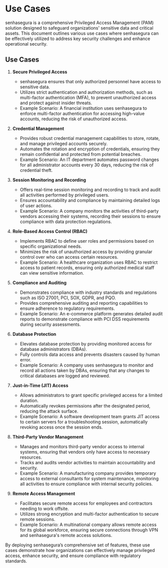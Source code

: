 # Use Cases

senhasegura is a comprehensive Privileged Access Management (PAM) solution designed to safeguard organizations' sensitive data and critical assets. This document outlines various use cases where senhasegura can be effectively utilized to address key security challenges and enhance operational security.

## Use Cases

1. **Secure Privileged Access**
   - senhasegura ensures that only authorized personnel have access to sensitive data.
   - Utilizes strict authentication and authorization methods, such as multi-factor authentication (MFA), to prevent unauthorized access and protect against insider threats.
   - Example Scenario: A financial institution uses senhasegura to enforce multi-factor authentication for accessing high-value accounts, reducing the risk of unauthorized access.

2. **Credential Management**
   - Provides robust credential management capabilities to store, rotate, and manage privileged accounts securely.
   - Automates the rotation and encryption of credentials, ensuring they remain confidential and protected from potential breaches.
   - Example Scenario: An IT department automates password changes for all administrator accounts every 30 days, reducing the risk of credential theft.

3. **Session Monitoring and Recording**
   - Offers real-time session monitoring and recording to track and audit all activities performed by privileged users.
   - Ensures accountability and compliance by maintaining detailed logs of user actions.
   - Example Scenario: A company monitors the activities of third-party vendors accessing their systems, recording their sessions to ensure compliance with data protection regulations.

4. **Role-Based Access Control (RBAC)**
   - Implements RBAC to define user roles and permissions based on specific organizational needs.
   - Minimizes the risk of unauthorized access by providing granular control over who can access certain resources.
   - Example Scenario: A healthcare organization uses RBAC to restrict access to patient records, ensuring only authorized medical staff can view sensitive information.

5. **Compliance and Auditing**
   - Demonstrates compliance with industry standards and regulations such as ISO 27001, PCI, SOX, GDPR, and PQO.
   - Provides comprehensive auditing and reporting capabilities to ensure adherence to regulatory requirements.
   - Example Scenario: An e-commerce platform generates detailed audit reports to demonstrate compliance with PCI DSS requirements during security assessments.

6. **Database Protection**
   - Elevates database protection by providing monitored access for database administrators (DBAs).
   - Fully controls data access and prevents disasters caused by human error.
   - Example Scenario: A company uses senhasegura to monitor and record all actions taken by DBAs, ensuring that any changes to critical databases are logged and reviewed.

7. **Just-in-Time (JIT) Access**
   - Allows administrators to grant specific privileged access for a limited duration.
   - Automatically revokes permissions after the designated period, reducing the attack surface.
   - Example Scenario: A software development team grants JIT access to certain servers for a troubleshooting session, automatically revoking access once the session ends.

8. **Third-Party Vendor Management**
   - Manages and monitors third-party vendor access to internal systems, ensuring that vendors only have access to necessary resources.
   - Tracks and audits vendor activities to maintain accountability and security.
   - Example Scenario: A manufacturing company provides temporary access to external consultants for system maintenance, monitoring all activities to ensure compliance with internal security policies.

9. **Remote Access Management**
   - Facilitates secure remote access for employees and contractors needing to work offsite.
   - Utilizes strong encryption and multi-factor authentication to secure remote sessions.
   - Example Scenario: A multinational company allows remote access for its global workforce, ensuring secure connections through VPN and senhasegura's remote access solutions.

By deploying senhasegura’s comprehensive set of features, these use cases demonstrate how organizations can effectively manage privileged access, enhance security, and ensure compliance with regulatory standards.